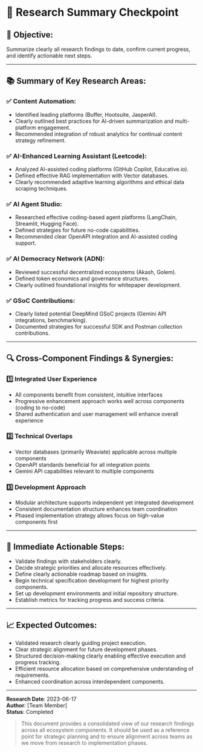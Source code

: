 # 📌 Research Summary Checkpoint

## 🚩 **Objective:**
Summarize clearly all research findings to date, confirm current progress, and identify actionable next steps.

---

## 📚 **Summary of Key Research Areas:**

### ✅ **Content Automation:**
- Identified leading platforms (Buffer, Hootsuite, JasperAI).
- Clearly outlined best practices for AI-driven summarization and multi-platform engagement.
- Recommended integration of robust analytics for continual content strategy refinement.

### ✅ **AI-Enhanced Learning Assistant (Leetcode):**
- Analyzed AI-assisted coding platforms (GitHub Copilot, Educative.io).
- Defined effective RAG implementation with Vector databases.
- Clearly recommended adaptive learning algorithms and ethical data scraping techniques.

### ✅ **AI Agent Studio:**
- Researched effective coding-based agent platforms (LangChain, Streamlit, Hugging Face).
- Defined strategies for future no-code capabilities.
- Recommended clear OpenAPI integration and AI-assisted coding support.

### ✅ **AI Democracy Network (ADN):**
- Reviewed successful decentralized ecosystems (Akash, Golem).
- Defined token economics and governance structures.
- Clearly outlined foundational insights for whitepaper development.

### ✅ **GSoC Contributions:**
- Clearly listed potential DeepMind GSoC projects (Gemini API integrations, benchmarking).
- Documented strategies for successful SDK and Postman collection contributions.

---

## 🔍 **Cross-Component Findings & Synergies:**

### 1️⃣ **Integrated User Experience**
- All components benefit from consistent, intuitive interfaces
- Progressive enhancement approach works well across components (coding to no-code)
- Shared authentication and user management will enhance overall experience

### 2️⃣ **Technical Overlaps**
- Vector databases (primarily Weaviate) applicable across multiple components
- OpenAPI standards beneficial for all integration points
- Gemini API capabilities relevant to multiple components

### 3️⃣ **Development Approach**
- Modular architecture supports independent yet integrated development
- Consistent documentation structure enhances team coordination
- Phased implementation strategy allows focus on high-value components first

---

## 📅 **Immediate Actionable Steps:**
- Validate findings with stakeholders clearly.
- Decide strategic priorities and allocate resources effectively.
- Define clearly actionable roadmap based on insights.
- Begin technical specification development for highest priority components.
- Set up development environments and initial repository structure.
- Establish metrics for tracking progress and success criteria.

---

## 📈 **Expected Outcomes:**
- Validated research clearly guiding project execution.
- Clear strategic alignment for future development phases.
- Structured decision-making clearly enabling effective execution and progress tracking.
- Efficient resource allocation based on comprehensive understanding of requirements.
- Enhanced coordination across interdependent components.

---

**Research Date**: 2023-06-17  
**Author**: [Team Member]  
**Status**: Completed

> This document provides a consolidated view of our research findings across all ecosystem components. It should be used as a reference point for strategic planning and to ensure alignment across teams as we move from research to implementation phases. 